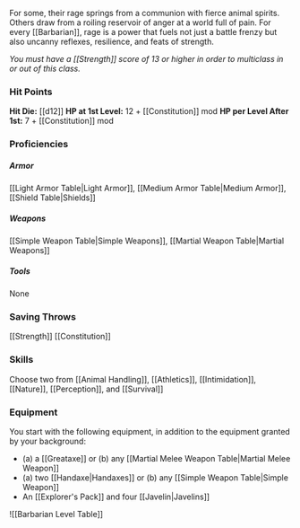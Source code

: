 For some, their rage springs from a communion with fierce animal spirits. Others draw from a roiling reservoir of anger at a world full of pain. For every [[Barbarian]], rage is a power that fuels not just a battle frenzy but also uncanny reflexes, resilience, and feats of strength.

_You must have a [[Strength]] score of 13 or higher in order to multiclass in or out of this class._

### **Hit Points**
**Hit Die:** [[d12]]
**HP at 1st Level:** 12 + [[Constitution]] mod
**HP per Level After 1st:** 7 + [[Constitution]] mod

### **Proficiencies**
##### **Armor**
[[Light Armor Table|Light Armor]], [[Medium Armor Table|Medium Armor]], [[Shield Table|Shields]]
##### **Weapons**
[[Simple Weapon Table|Simple Weapons]], [[Martial Weapon Table|Martial Weapons]]
##### **Tools**
None

### **Saving Throws**
[[Strength]]
[[Constitution]]

### **Skills**
Choose two from [[Animal Handling]], [[Athletics]], [[Intimidation]], [[Nature]], [[Perception]], and [[Survival]]

### **Equipment**
You start with the following equipment, in addition to the equipment granted by your background:
- (a) a [[Greataxe]] or (b) any [[Martial Melee Weapon Table|Martial Melee Weapon]]
- (a) two [[Handaxe|Handaxes]] or (b) any [[Simple Weapon Table|Simple Weapon]]
- An [[Explorer's Pack]] and four [[Javelin|Javelins]]

![[Barbarian Level Table]]